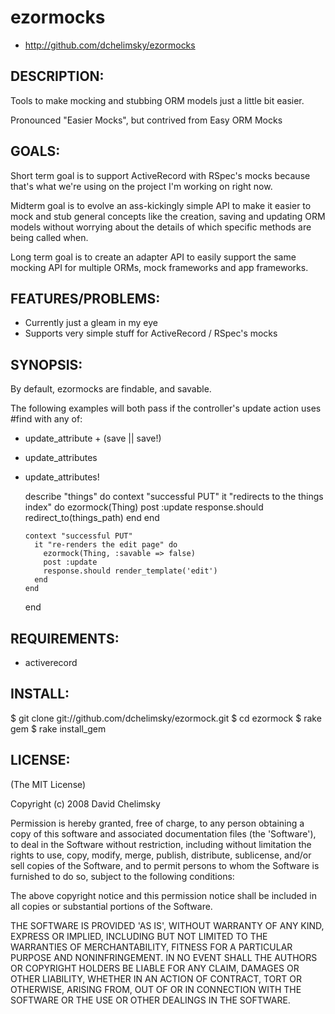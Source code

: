 # ezormocks

* http://github.com/dchelimsky/ezormocks

## DESCRIPTION:

Tools to make mocking and stubbing ORM models just a little bit easier.

Pronounced "Easier Mocks", but contrived from Easy ORM Mocks

## GOALS:

Short term goal is to support ActiveRecord with RSpec's mocks because that's
what we're using on the project I'm working on right now.

Midterm goal is to evolve an ass-kickingly simple API to make it easier to mock and stub general concepts like the creation, saving and updating ORM models without worrying about the details of which specific methods are being called when.

Long term goal is to create an adapter API to easily support the same mocking API for multiple ORMs, mock frameworks and app frameworks.

## FEATURES/PROBLEMS:

* Currently just a gleam in my eye
* Supports very simple stuff for ActiveRecord / RSpec's mocks

## SYNOPSIS:

By default, ezormocks are findable, and savable.

The following examples will both pass if the controller's update action uses #find with any of:
* update_attribute + (save || save!)
* update_attributes
* update_attributes!

    describe "things" do
      context "successful PUT"
        it "redirects to the things index" do
          ezormock(Thing)
          post :update
          response.should redirect_to(things_path)
        end
      end

      context "successful PUT"
        it "re-renders the edit page" do
          ezormock(Thing, :savable => false)
          post :update
          response.should render_template('edit')
        end
      end
    end

## REQUIREMENTS:

* activerecord

## INSTALL:

  $ git clone git://github.com/dchelimsky/ezormock.git
  $ cd ezormock
  $ rake gem
  $ rake install_gem

## LICENSE:

(The MIT License)

Copyright (c) 2008 David Chelimsky

Permission is hereby granted, free of charge, to any person obtaining
a copy of this software and associated documentation files (the
'Software'), to deal in the Software without restriction, including
without limitation the rights to use, copy, modify, merge, publish,
distribute, sublicense, and/or sell copies of the Software, and to
permit persons to whom the Software is furnished to do so, subject to
the following conditions:

The above copyright notice and this permission notice shall be
included in all copies or substantial portions of the Software.

THE SOFTWARE IS PROVIDED 'AS IS', WITHOUT WARRANTY OF ANY KIND,
EXPRESS OR IMPLIED, INCLUDING BUT NOT LIMITED TO THE WARRANTIES OF
MERCHANTABILITY, FITNESS FOR A PARTICULAR PURPOSE AND NONINFRINGEMENT.
IN NO EVENT SHALL THE AUTHORS OR COPYRIGHT HOLDERS BE LIABLE FOR ANY
CLAIM, DAMAGES OR OTHER LIABILITY, WHETHER IN AN ACTION OF CONTRACT,
TORT OR OTHERWISE, ARISING FROM, OUT OF OR IN CONNECTION WITH THE
SOFTWARE OR THE USE OR OTHER DEALINGS IN THE SOFTWARE.